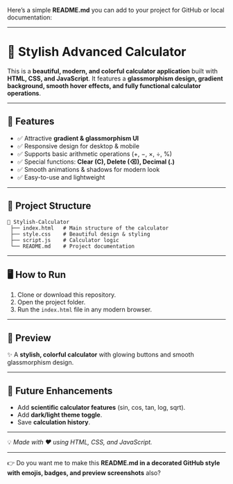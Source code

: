 Here’s a simple **README.md** you can add to your project for GitHub or local documentation:

---

# 🌟 Stylish Advanced Calculator

This is a **beautiful, modern, and colorful calculator application** built with **HTML, CSS, and JavaScript**.
It features a **glassmorphism design, gradient background, smooth hover effects, and fully functional calculator operations**.

---

## 🚀 Features

* ✅ Attractive **gradient & glassmorphism UI**
* ✅ Responsive design for desktop & mobile
* ✅ Supports basic arithmetic operations (+, −, ×, ÷, %)
* ✅ Special functions: **Clear (C), Delete (⌫), Decimal (.)**
* ✅ Smooth animations & shadows for modern look
* ✅ Easy-to-use and lightweight

---

## 📂 Project Structure

```
📁 Stylish-Calculator
 ├── index.html   # Main structure of the calculator
 ├── style.css    # Beautiful design & styling
 ├── script.js    # Calculator logic
 └── README.md    # Project documentation
```

---

## 🖥️ How to Run

1. Clone or download this repository.
2. Open the project folder.
3. Run the `index.html` file in any modern browser.

---

## 🎨 Preview

✨ A **stylish, colorful calculator** with glowing buttons and smooth glassmorphism design.

---

## 📌 Future Enhancements

* Add **scientific calculator features** (sin, cos, tan, log, sqrt).
* Add **dark/light theme toggle**.
* Save **calculation history**.

---

💡 *Made with ❤️ using HTML, CSS, and JavaScript.*

---

👉 Do you want me to make this **README.md in a decorated GitHub style with emojis, badges, and preview screenshots** also?
